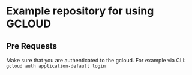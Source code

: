 # Example repository for using GCLOUD

## Pre Requests
Make sure that you are authenticated to the gcloud. For example via CLI:   
`gcloud auth application-default login`
